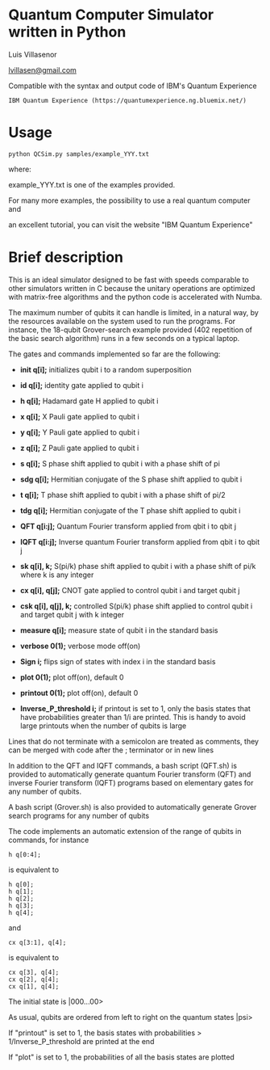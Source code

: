 # Quantum Computer Simulator written in Python
 Luis Villasenor
 
 lvillasen@gmail.com

Compatible with the syntax and output code of IBM's Quantum Experience

	IBM Quantum Experience (https://quantumexperience.ng.bluemix.net/)

# Usage 

	python QCSim.py samples/example_YYY.txt 

where:

example_YYY.txt is one of the examples provided.  

For many more examples, the possibility to use a real quantum computer and 

an excellent tutorial, you can visit the website "IBM Quantum Experience"

# Brief description

This is an ideal simulator designed to be fast with speeds comparable to other simulators written in C because the unitary operations are optimized with matrix-free algorithms and the python code is accelerated with Numba. 

The maximum number of qubits it can handle is limited, in a natural way, by the resources available on the system used to run the programs. For instance, the 18-qubit Grover-search example provided (402 repetition of the basic search algorithm) runs in a few seconds on a typical laptop.

The gates and commands implemented so far are the following:

*	**init q[i];** initializes qubit i to a random superposition

*	**id q[i];** identity gate applied to qubit i

*	**h q[i];** Hadamard gate H applied to qubit i

*	**x q[i];** X Pauli gate applied to qubit i

*	**y q[i];** Y Pauli gate applied to qubit i

*	**z q[i];** Z Pauli gate applied to qubit i

*	**s q[i];** S phase shift applied to qubit i with a phase shift of pi

*	**sdg q[i];** Hermitian conjugate of the S phase shift applied to qubit i

*	**t q[i];** T phase shift applied to qubit i with a phase shift of pi/2

*	**tdg q[i];** Hermitian conjugate of the T phase shift applied to qubit i

*	**QFT q[i:j];** Quantum Fourier transform applied from qbit i to qbit j  

*	**IQFT q[i:j];** Inverse quantum Fourier transform applied from qbit i to qbit j  

*	**sk q[i], k;** S(pi/k) phase shift applied to qubit i with a phase shift of pi/k where k is any integer

*	**cx q[i], q[j];** CNOT gate applied to control qubit i and target qubit j

*	**csk q[i], q[j], k;** controlled S(pi/k) phase shift applied to control qubit i and target qubit j with k integer

*	**measure q[i];** measure state of qubit i in the standard basis

*	**verbose 0(1);** verbose mode off(on)

*	**Sign i;** flips sign of states with index i in the standard basis

*	**plot 0(1);** plot off(on), default 0

*	**printout 0(1);** plot off(on), default 0

*	**Inverse_P_threshold i;** if printout is set to 1, only the basis states that have probabilities greater than 1/i are printed. This is handy to avoid large printouts when the number of qubits is large

Lines that do not terminate with a semicolon are treated as comments,
they can be merged with code after the ; terminator or in new lines

In addition to the QFT and IQFT commands, a bash script (QFT.sh) is provided to automatically generate quantum Fourier transform (QFT) and inverse Fourier transform (IQFT) programs based on elementary gates for any number of qubits.

A bash script (Grover.sh) is also provided to automatically generate Grover search programs for any number of qubits

The code implements an automatic extension of the range of qubits in commands, for instance
	
	h q[0:4];
	
is equivalent to

	h q[0];
	h q[1];
	h q[2];
	h q[3];
	h q[4];

and 

	cx q[3:1], q[4];

is equivalent to

	cx q[3], q[4];
	cx q[2], q[4];
	cx q[1], q[4];


The initial state is 
	|000...00>

As usual, qubits are ordered from left to right on the quantum states |psi>

If "printout" is set to 1, the basis states with probabilities > 1/Inverse_P_threshold  are printed at the end 

If "plot" is set to 1, the probabilities of all the basis states are plotted
